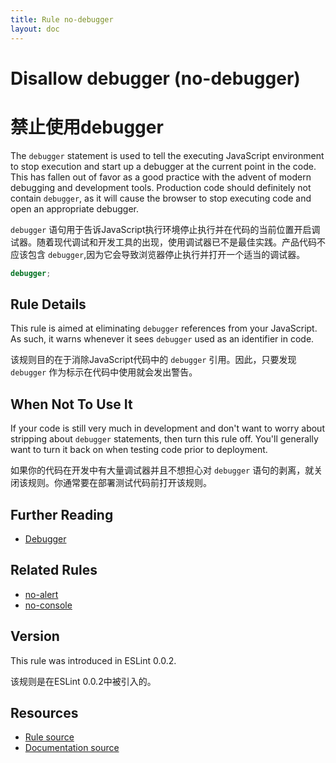 ```yaml
---
title: Rule no-debugger
layout: doc
---
```

<!-- Note: No pull requests accepted for this file. See README.md in the root directory for details. -->
# Disallow debugger (no-debugger)

# 禁止使用debugger

The `debugger` statement is used to tell the executing JavaScript environment to stop execution and start up a debugger at the current point in the code. This has fallen out of favor as a good practice with the advent of modern debugging and development tools. Production code should definitely not contain `debugger`, as it will cause the browser to stop executing code and open an appropriate debugger.

`debugger` 语句用于告诉JavaScript执行环境停止执行并在代码的当前位置开启调试器。随着现代调试和开发工具的出现，使用调试器已不是最佳实践。产品代码不应该包含 `debugger`,因为它会导致浏览器停止执行并打开一个适当的调试器。

```js
debugger;
```

## Rule Details

This rule is aimed at eliminating `debugger` references from your JavaScript. As such, it warns whenever it sees `debugger` used as an identifier in code.

该规则目的在于消除JavaScript代码中的 `debugger` 引用。因此，只要发现 `debugger` 作为标示在代码中使用就会发出警告。

## When Not To Use It

If your code is still very much in development and don't want to worry about stripping about `debugger` statements, then turn this rule off. You'll generally want to turn it back on when testing code prior to deployment.

如果你的代码在开发中有大量调试器并且不想担心对 `debugger` 语句的剥离，就关闭该规则。你通常要在部署测试代码前打开该规则。

## Further Reading

* [Debugger](https://developer.mozilla.org/en-US/docs/Web/JavaScript/Reference/Statements/debugger)

## Related Rules

* [no-alert](no-alert)
* [no-console](no-console)

## Version

This rule was introduced in ESLint 0.0.2.

该规则是在ESLint 0.0.2中被引入的。

## Resources

* [Rule source](https://github.com/eslint/eslint/tree/master/lib/rules/no-debugger.js)
* [Documentation source](https://github.com/eslint/eslint/tree/master/docs/rules/no-debugger.md)
